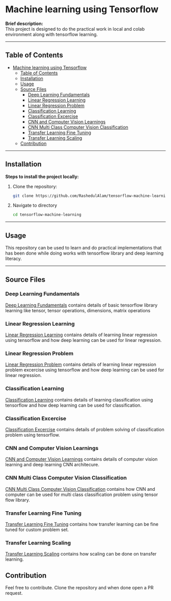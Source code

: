 # Machine learning using Tensorflow

**Brief description:**  
This project is designed to do the practical work in local and colab environment along with tensorflow learning.

---

## Table of Contents

- [Machine learning using Tensorflow](#machine-learning-using-tensorflow)
  - [Table of Contents](#table-of-contents)
  - [Installation](#installation)
  - [Usage](#usage)
  - [Source Files](#source-files)
    - [Deep Learning Fundamentals](#deep-learning-fundamentals)
    - [Linear Regression Learning](#linear-regression-learning)
    - [Linear Regression Problem](#linear-regression-problem)
    - [Classification Learning](#classification-learning)
    - [Classification Excercise](#classification-excercise)
    - [CNN and Computer Vision Learnings](#cnn-and-computer-vision-learnings)
    - [CNN Multi Class Computer Vision Classification](#cnn-multi-class-computer-vision-classification)
    - [Transfer Learning Fine Tuning](#transfer-learning-fine-tuning)
    - [Transfer Learning Scaling](#transfer-learning-scaling)
  - [Contribution](#contribution)

---

## Installation

**Steps to install the project locally:**

1. Clone the repository:
   ```bash
   git clone https://github.com/RashedulAlam/tensorflow-machine-learning
   ```
2. Navigate to directory 
   ```bash
   cd tensorflow-machine-learning
   ```

---

## Usage

This repository can be used to learn and do practical implementations that has been done while doing works with tensorflow library and deep learning literacy. 

---

## Source Files

### Deep Learning Fundamentals
[Deep Learning Fundamentals](src/notebooks/Deep%20Learning%20Fundamentals.ipynb) contains details of basic tensorflow library learning like tensor, tensor operations, dimensions, matrix operations

### Linear Regression Learning

[Linear Regression Learning](src/notebooks/Linear%20Regression%20Learning.ipynb) contains details of learning linear regression using tensorflow and how deep learning can be used for linear regression.

### Linear Regression Problem

[Linear Regression Problem](src/notebooks/Linear%20Regression%20Problem.ipynb) contains details of learning linear regression problem excercise using tensorflow and how deep learning can be used for linear regression.

### Classification Learning

[Classification Learning](src/notebooks/Classification%20Learning.ipynb) contains details of learning classification using tensorflow and how deep learning can be used for classification.

### Classification Excercise

[Classification Excercise](src/notebooks/Classification%20Excercise.ipynb) contains details of problem solving of classification problem using tensorflow.

### CNN and Computer Vision Learnings

[CNN and Computer Vision Learnings](src/notebooks/CNN%20and%20Computer%20Vision%20Learnings.ipynb) contains details of computer vision learning and deep learning CNN architecure.

### CNN Multi Class Computer Vision Classification

[CNN Multi Class Computer Vision Classification](src/notebooks/CNN%20Multi%20Class%20Computer%20Vision%20Classification.ipynb) contains how CNN and computer can be used for multi class classification problem using tensor flow library.

### Transfer Learning Fine Tuning

[Transfer Learning Fine Tuning](src/notebooks/Transfer%20Learning%20Fine%20Tuning.ipynb) contains how transfer learning can be fine tuned for custom problem set.

### Transfer Learning Scaling

[Transfer Learning Scaling](src/notebooks/Transfer%20Learning%20Scaling.ipynb) contains how scaling can be done on transfer learning.


## Contribution

Feel free to contribute. 
Clone the repository and when done open a PR request.
